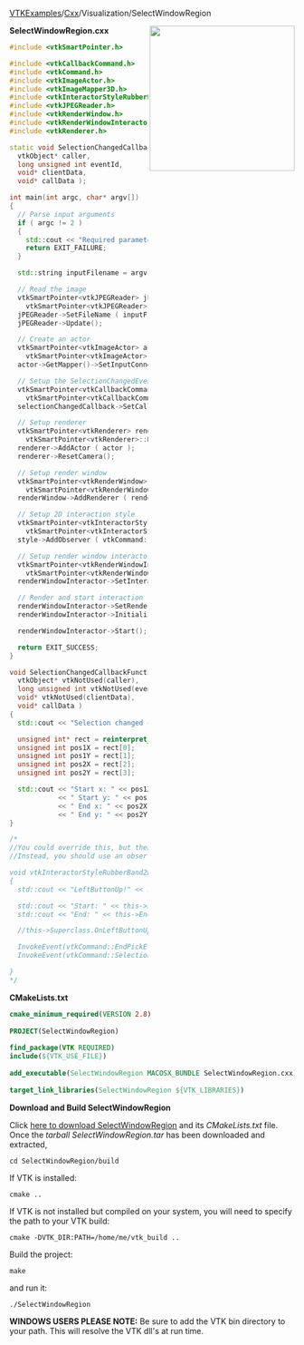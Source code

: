 [VTKExamples](/home/)/[Cxx](/Cxx)/Visualization/SelectWindowRegion

<img align="right" src="https://github.com/lorensen/VTKExamples/blob/gh-pages/Testing/Baseline/Visualization/TestSelectWindowRegion.png?raw=true" width="256" />

**SelectWindowRegion.cxx**
```c++
#include <vtkSmartPointer.h>

#include <vtkCallbackCommand.h>
#include <vtkCommand.h>
#include <vtkImageActor.h>
#include <vtkImageMapper3D.h>
#include <vtkInteractorStyleRubberBand2D.h>
#include <vtkJPEGReader.h>
#include <vtkRenderWindow.h>
#include <vtkRenderWindowInteractor.h>
#include <vtkRenderer.h>

static void SelectionChangedCallbackFunction (
  vtkObject* caller,
  long unsigned int eventId,
  void* clientData,
  void* callData );

int main(int argc, char* argv[])
{
  // Parse input arguments
  if ( argc != 2 )
  {
    std::cout << "Required parameters: Filename" << std::endl;
    return EXIT_FAILURE;
  }

  std::string inputFilename = argv[1];

  // Read the image
  vtkSmartPointer<vtkJPEGReader> jPEGReader =
    vtkSmartPointer<vtkJPEGReader>::New();
  jPEGReader->SetFileName ( inputFilename.c_str() );
  jPEGReader->Update();

  // Create an actor
  vtkSmartPointer<vtkImageActor> actor =
    vtkSmartPointer<vtkImageActor>::New();
  actor->GetMapper()->SetInputConnection ( jPEGReader->GetOutputPort() );

  // Setup the SelectionChangedEvent callback
  vtkSmartPointer<vtkCallbackCommand> selectionChangedCallback =
    vtkSmartPointer<vtkCallbackCommand>::New();
  selectionChangedCallback->SetCallback ( SelectionChangedCallbackFunction );

  // Setup renderer
  vtkSmartPointer<vtkRenderer> renderer =
    vtkSmartPointer<vtkRenderer>::New();
  renderer->AddActor ( actor );
  renderer->ResetCamera();

  // Setup render window
  vtkSmartPointer<vtkRenderWindow> renderWindow =
    vtkSmartPointer<vtkRenderWindow>::New();
  renderWindow->AddRenderer ( renderer );

  // Setup 2D interaction style
  vtkSmartPointer<vtkInteractorStyleRubberBand2D> style =
    vtkSmartPointer<vtkInteractorStyleRubberBand2D>::New();
  style->AddObserver ( vtkCommand::SelectionChangedEvent, selectionChangedCallback );

  // Setup render window interactor
  vtkSmartPointer<vtkRenderWindowInteractor> renderWindowInteractor =
    vtkSmartPointer<vtkRenderWindowInteractor>::New();
  renderWindowInteractor->SetInteractorStyle ( style );

  // Render and start interaction
  renderWindowInteractor->SetRenderWindow ( renderWindow );
  renderWindowInteractor->Initialize();

  renderWindowInteractor->Start();

  return EXIT_SUCCESS;
}

void SelectionChangedCallbackFunction (
  vtkObject* vtkNotUsed(caller),
  long unsigned int vtkNotUsed(eventId),
  void* vtkNotUsed(clientData),
  void* callData )
{
  std::cout << "Selection changed callback" << std::endl;

  unsigned int* rect = reinterpret_cast<unsigned int*> ( callData );
  unsigned int pos1X = rect[0];
  unsigned int pos1Y = rect[1];
  unsigned int pos2X = rect[2];
  unsigned int pos2Y = rect[3];

  std::cout << "Start x: " << pos1X
            << " Start y: " << pos1Y
            << " End x: " << pos2X
            << " End y: " << pos2Y << std::endl;
}

/*
//You could override this, but then you have to reimplement the functionality.
//Instead, you should use an observer

void vtkInteractorStyleRubberBand2D::OnLeftButtonUp()
{
  std::cout << "LeftButtonUp!" << std::endl;

  std::cout << "Start: " << this->StartPosition[0] << " " << this->StartPosition[1] << std::endl;
  std::cout << "End: " << this->EndPosition[0] << " " << this->EndPosition[1] << std::endl;

  //this->Superclass.OnLeftButtonUp(); //doesn't work

  InvokeEvent(vtkCommand::EndPickEvent);
  InvokeEvent(vtkCommand::SelectionChangedEvent);

}
*/
```
**CMakeLists.txt**
```cmake
cmake_minimum_required(VERSION 2.8)
 
PROJECT(SelectWindowRegion)
 
find_package(VTK REQUIRED)
include(${VTK_USE_FILE})
 
add_executable(SelectWindowRegion MACOSX_BUNDLE SelectWindowRegion.cxx)
 
target_link_libraries(SelectWindowRegion ${VTK_LIBRARIES})
```

**Download and Build SelectWindowRegion**

Click [here to download SelectWindowRegion](https://github.com/lorensen/VTKWikiExamplesTarballs/raw/master/SelectWindowRegion.tar) and its *CMakeLists.txt* file.
Once the *tarball SelectWindowRegion.tar* has been downloaded and extracted,
```
cd SelectWindowRegion/build 
```
If VTK is installed:
```
cmake ..
```
If VTK is not installed but compiled on your system, you will need to specify the path to your VTK build:
```
cmake -DVTK_DIR:PATH=/home/me/vtk_build ..
```
Build the project:
```
make
```
and run it:
```
./SelectWindowRegion
```
**WINDOWS USERS PLEASE NOTE:** Be sure to add the VTK bin directory to your path. This will resolve the VTK dll's at run time.

